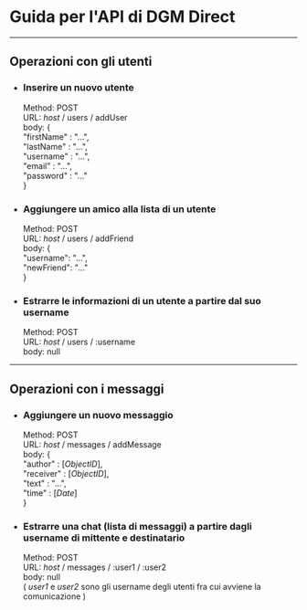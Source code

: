 # Guida per l'API di DGM Direct

---------

## Operazioni con gli utenti

* ### Inserire un nuovo utente
    Method: POST \
    URL: _host_ / users / addUser \
    body: { \
    "firstName" : "...", \
    "lastName"  : "...", \
    "username"  : "...", \
    "email"     : "...", \
    "password"  : "..." \
    }

* ### Aggiungere un amico alla lista di un utente
    Method: POST \
    URL: _host_ / users / addFriend \
    body: { \
    "username": "...", \
    "newFriend": "..." \
    }

* ### Estrarre le informazioni di un utente a partire dal suo username
    Method: POST \
    URL: _host_ / users / :username \
    body: null

---

## Operazioni con i messaggi

* ### Aggiungere un nuovo messaggio
    Method: POST \
    URL: _host_ / messages / addMessage \
    body: { \
    "author"  : [_ObjectID_], \
    "receiver"  : [_ObjectID_], \
    "text" : "...", \
    "time"  : [_Date_] \
    }

* ### Estrarre una chat (lista di messaggi) a partire dagli username di mittente e destinatario
    Method: POST \
    URL: _host_ / messages / :user1 / :user2 \
    body: null \
    ( _user1_ e _user2_ sono gli username degli utenti
    fra cui avviene la comunicazione )